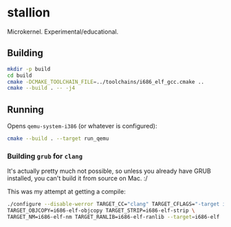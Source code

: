 # stallion
Microkernel. Experimental/educational.

## Building

```bash
mkdir -p build
cd build
cmake -DCMAKE_TOOLCHAIN_FILE=../toolchains/i686_elf_gcc.cmake ..
cmake --build . -- -j4
```

## Running
Opens `qemu-system-i386` (or whatever is configured):

```bash
cmake --build . --target run_qemu
```
### Building `grub` for `clang`
It's actually pretty much not possible, so unless you already have GRUB installed,
you can't build it from source on Mac. :/

This was my attempt at getting a compile:

```bash
./configure --disable-werror TARGET_CC="clang" TARGET_CFLAGS="-target i686-elf" \
TARGET_OBJCOPY=i686-elf-objcopy TARGET_STRIP=i686-elf-strip \
TARGET_NM=i686-elf-nm TARGET_RANLIB=i686-elf-ranlib --target=i686-elf
```
